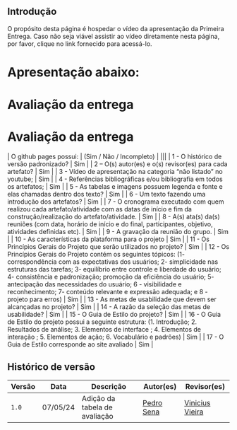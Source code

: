 ## Introdução

O propósito desta página é hospedar o vídeo da apresentação da Primeira Entrega. Caso não seja viável assistir ao vídeo diretamente nesta página, por favor, clique no link fornecido para acessá-lo.

# Apresentação abaixo:

<!-- <iframe width="966" height="544" src="https://www.youtube.com/embed/1ZXkxiJL0ZY" title="Apresentação 01 - Detran DF" frameborder="0" allow="accelerometer; autoplay; clipboard-write; encrypted-media; gyroscope; picture-in-picture; web-share" referrerpolicy="strict-origin-when-cross-origin" allowfullscreen></iframe> -->


# Avaliação da entrega

# Avaliação da entrega

| O github pages possui:                        |  (Sim / Não / Incompleto)            |
|||
| 1 - O histórico de versão padronizado?       |      Sim                                        |
| 2 – O(s) autor(es) e o(s) revisor(es) para cada artefato? |        Sim                                 |
| 3 - Vídeo de apresentação na categoria “não listado” no youtube; |             Sim                      |
| 4 - Referências bibliográficas e/ou bibliografia em todos os artefatos; |             Sim              |
| 5 - As tabelas e imagens possuem legenda e fonte e elas chamadas dentro dos texto? |      Sim        |
| 6 - Um texto fazendo uma introdução dos artefatos? |            Sim                                   |
| 7 - O cronograma executado com quem realizou cada artefato/atividade com as datas de início e fim da construção/realização do artefato/atividade. | Sim |
| 8 - A(s) ata(s) da(s) reuniões (com data, horário de início e do final, participantes, objetivo, atividades definidas etc). | Sim |
| 9 - A gravação da reunião do grupo.          |                Sim                              |
| 10 - As características da plataforma para o projeto |                Sim                           |
| 11 - Os Princípios Gerais do Projeto que serão utilizados no projeto? |        Sim                      |
| 12 - Os Princípios Gerais do Projeto contém os seguintes tópicos:      (1- correspondência com as expectativas dos usuários; 2- simplicidade nas estruturas das tarefas; 3- equilíbrio entre controle e liberdade do usuário; 4- consistência e padronização; promoção da eficiência do usuário; 5- antecipação das necessidades do usuário; 6 - visibilidade e reconhecimento; 7- conteúdo relevante e expressão adequada; e 8 - projeto para erros) |  Sim  |
| 13 - As metas de usabilidade que devem ser alcançadas no projeto? |              Sim                   |
| 14 - A razão da seleção das metas de usabilidade? |                 Sim                                |
| 15 - O Guia de Estilo do projeto?             |          Sim                                    |
| 16 - O Guia de Estilo do projeto possui a seguinte estrutura: (1. Introdução;  2. Resultados de análise; 3. Elementos de interface ; 4. Elementos de interação ; 5. Elementos de ação; 6. Vocabulário e padrões) | Sim |
| 17 - O Guia de Estilo corresponde ao site avaliado |             Sim                                   |


## Histórico de versão

| Versão | Data     | Descrição                       | Autor(es)       | Revisor(es)                  |
| ------ | -------- | ------------------------------- | --------------- | ---------------------------- |
| `1.0`  | 07/05/24 | Adição da tabela de avaliação | [Pedro Sena](https://github.com/pedroyen21) | [Vinicius Vieira](https://github.com/viniciusvieira00) |




